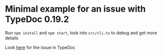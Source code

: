 # Minimal example for an issue with TypeDoc 0.19.2

Run `npm install` and `npm start`, look into `src/cli.ts` to debug and get more details

Look [here](https://github.com/TypeStrong/typedoc/issues/1373) for the issue in TypeDoc
